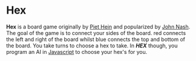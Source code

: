 # Hex
__Hex__ is a board game originally by [Piet Hein](https://en.wikipedia.org/wiki/Piet_Hein_(scientist)#Work) and popularized by [John Nash](https://en.wikipedia.org/wiki/John_Forbes_Nash,_Jr.).
The goal of the game is to connect your sides of the board.
red connects the left and right of the board whilst
blue connects the top and bottom of the board.
You take turns to choose a hex to take. In ___HEX___ though, you program an AI in [Javascript](https://en.wikipedia.org/wiki/JavaScript) to choose your hex's for you.

